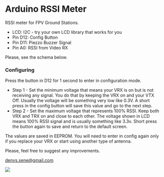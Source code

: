 # Arduino RSSI Meter

RSSI meter for FPV Ground Stations.

* LCD: I2C - try your own LCD library that works for you
* Pin D12: Config Button
* Pin D11: Piezzo Buzzer Signal
* Pin A0: RSSI from Video RX

Please, see the schema below.

<h3>Configuring</h3>

Press the button in D12 for 1 second to enter in configuration mode.
- Step 1 - Set the minimum voltage that means your VRX is on but is not receiving any signal. You do that by keeping the VRX on and your VTX Off. Usually the voltage will be something very low like 0.3V. A short press in the config button will save this value and go to the next step.
- Step 2 - Set the maximum voltage that represents 100% RSSI. Keep both VRX and TRX on and close to each other. The voltage shown in LCD  means 100% RSSI signal and is usually something like 3.3v. Short press the button again to save and return to the default screen.

The values are saved in EEPROM. You will need to enter in config again only if you replace your VRX or start using another type of antenna.

Please, feel free to suggest any improvements.

denys.sene@gmail.com
<p>
<img src="ArduinoRSSIMeter_bb.png">
</p>
